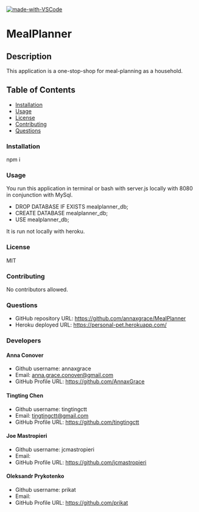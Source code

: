 
[![made-with-VSCode](https://img.shields.io/badge/Made%20with-VSCode-1f425f.svg)](https://code.visualstudio.com/)
# MealPlanner
## Description
This application is a one-stop-shop for meal-planning as a household.
## Table of Contents
* [Installation](#installation)
* [Usage](#usage)
* [License](#license)
* [Contributing](#contributing)
* [Questions](#questions)
### Installation
npm i
### Usage
You run this application in terminal or bash with server.js locally with 8080 in conjunction with MySql.

* DROP DATABASE IF EXISTS mealplanner_db;
* CREATE DATABASE mealplanner_db;
* USE mealplanner_db;

 It is run not locally with heroku.
### License
MIT
### Contributing
No contributors allowed.
### Questions
* GitHub repository URL: https://github.com/annaxgrace/MealPlanner
* Heroku deployed URL: https://personal-pet.herokuapp.com/

### Developers

#### Anna Conover
* Github username: annaxgrace
* Email: anna.grace.conover@gmail.com
* GitHub Profile URL: https://github.com/AnnaxGrace

#### Tingting Chen
* Github username: tingtingctt
* Email: tingtingctt@gmail.com
* GitHub Profile URL: https://github.com/tingtingctt

#### Joe Mastropieri
* Github username: jcmastropieri
* Email: 
* GitHub Profile URL: https://github.com/jcmastropieri

#### Oleksandr Prykotenko
* Github username: prikat
* Email: 
* GitHub Profile URL: https://github.com/prikat

<!-- 
<img src="public/assets/homepageImage.png"
     alt="Screenshot of website"
     style="float: left; margin-right: 10px;" />
     -->